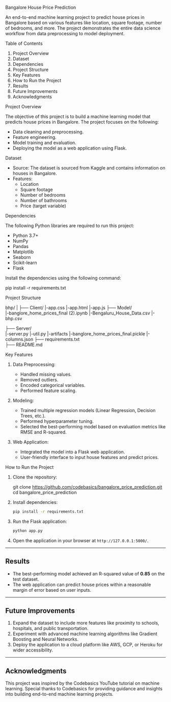 Bangalore House Price Prediction

An end-to-end machine learning project to predict house prices in Bangalore based on various features like location, square footage, number of bedrooms, and more. The project demonstrates the entire data science workflow from data preprocessing to model deployment.

Table of Contents

1. Project Overview
2. Dataset
3. Dependencies
4. Project Structure
5. Key Features
6. How to Run the Project
7. Results
8. Future Improvements
9. Acknowledgments

Project Overview

The objective of this project is to build a machine learning model that predicts house prices in Bangalore. The project focuses on the following:

- Data cleaning and preprocessing.
- Feature engineering.
- Model training and evaluation.
- Deploying the model as a web application using Flask.

Dataset

- Source: The dataset is sourced from Kaggle and contains information on houses in Bangalore.
- Features:
  - Location
  - Square footage
  - Number of bedrooms
  - Number of bathrooms
  - Price (target variable)

Dependencies

The following Python libraries are required to run this project:

- Python 3.7+
- NumPy
- Pandas
- Matplotlib
- Seaborn
- Scikit-learn
- Flask

Install the dependencies using the following command:

pip install -r requirements.txt

Project Structure

bhp/
|
├── Client/
      |-app.css
      |-app.html
      |-app.js
├── Model/  
      |-banglore_home_prices_final (2).ipynb
      |-Bengaluru_House_Data.csv
      |-bhp.csv
     
├── Server/   
      |-server.py
      |-util.py
      |-artifacts
            |-banglore_home_prices_final.pickle
            |-columns.json
├── requirements.txt    
├── README.md           

Key Features

1. Data Preprocessing:
   - Handled missing values.
   - Removed outliers.
   - Encoded categorical variables.
   - Performed feature scaling.

2. Modeling:
   - Trained multiple regression models (Linear Regression, Decision Trees, etc.).
   - Performed hyperparameter tuning.
   - Selected the best-performing model based on evaluation metrics like RMSE and R-squared.

3. Web Application:
   - Integrated the model into a Flask web application.
   - User-friendly interface to input house features and predict prices.


How to Run the Project

1. Clone the repository:


   git clone https://github.com/codebasics/bangalore_price_prediction.git
   cd bangalore_price_prediction
   

2. Install dependencies:

   ```bash
   pip install -r requirements.txt
   ```

3. Run the Flask application:

   ```bash
   python app.py
   ```

4. Open the application in your browser at `http://127.0.0.1:5000/`.

---

## Results

- The best-performing model achieved an R-squared value of **0.85** on the test dataset.
- The web application can predict house prices within a reasonable margin of error based on user inputs.

---

## Future Improvements

1. Expand the dataset to include more features like proximity to schools, hospitals, and public transportation.
2. Experiment with advanced machine learning algorithms like Gradient Boosting and Neural Networks.
3. Deploy the application to a cloud platform like AWS, GCP, or Heroku for wider accessibility.

---

## Acknowledgments

This project was inspired by the Codebasics YouTube tutorial on machine learning. Special thanks to Codebasics for providing guidance and insights into building end-to-end machine learning projects.
